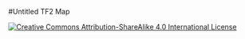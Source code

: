 #Untitled TF2 Map

[![Creative Commons Attribution-ShareAlike 4.0 International License](https://i.creativecommons.org/l/by-sa/4.0/80x15.png)](http://creativecommons.org/licenses/by-sa/4.0/)